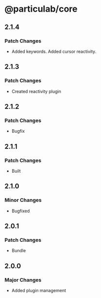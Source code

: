 # @particulab/core

## 2.1.4

### Patch Changes

- Added keywords. Added cursor reactivity.

## 2.1.3

### Patch Changes

- Created reactivity plugin

## 2.1.2

### Patch Changes

- Bugfix

## 2.1.1

### Patch Changes

- Built

## 2.1.0

### Minor Changes

- Bugfixed

## 2.0.1

### Patch Changes

- Bundle

## 2.0.0

### Major Changes

- Added plugin management
